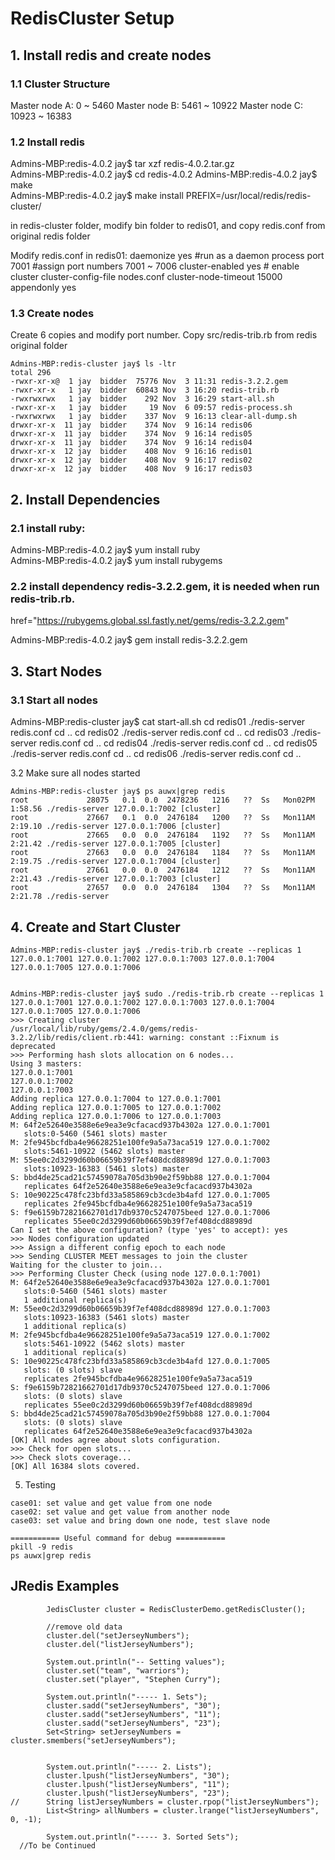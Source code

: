 # RedisCluster Setup

## 1. Install redis and create nodes

 ### 1.1 Cluster Structure
Master node A: 0 ~ 5460
Master node B: 5461 ~ 10922
Master node C: 10923 ~ 16383

 ### 1.2 Install redis
Admins-MBP:redis-4.0.2 jay$ tar xzf redis-4.0.2.tar.gz  
Admins-MBP:redis-4.0.2 jay$ cd redis-4.0.2 
Admins-MBP:redis-4.0.2 jay$ make  
Admins-MBP:redis-4.0.2 jay$ make install PREFIX=/usr/local/redis/redis-cluster/

in redis-cluster folder, modify bin folder to redis01, and copy redis.conf from original redis folder



Modify redis.conf in redis01:
 		daemonize yes #run as a daemon process
        port 7001 #assign port numbers 7001 ~ 7006
        cluster-enabled yes # enable cluster
        cluster-config-file nodes.conf
        cluster-node-timeout 15000
        appendonly yes

### 1.3 Create nodes
Create 6 copies and modify port number.
Copy src/redis-trib.rb from redis original folder

```
Admins-MBP:redis-cluster jay$ ls -ltr
total 296
-rwxr-xr-x@  1 jay  bidder  75776 Nov  3 11:31 redis-3.2.2.gem
-rwxr-xr-x   1 jay  bidder  60843 Nov  3 16:20 redis-trib.rb
-rwxrwxrwx   1 jay  bidder    292 Nov  3 16:29 start-all.sh
-rwxr-xr-x   1 jay  bidder     19 Nov  6 09:57 redis-process.sh
-rwxrwxrwx   1 jay  bidder    337 Nov  9 16:13 clear-all-dump.sh
drwxr-xr-x  11 jay  bidder    374 Nov  9 16:14 redis06
drwxr-xr-x  11 jay  bidder    374 Nov  9 16:14 redis05
drwxr-xr-x  11 jay  bidder    374 Nov  9 16:14 redis04
drwxr-xr-x  12 jay  bidder    408 Nov  9 16:16 redis01
drwxr-xr-x  12 jay  bidder    408 Nov  9 16:17 redis02
drwxr-xr-x  12 jay  bidder    408 Nov  9 16:17 redis03
```

## 2. Install Dependencies
### 2.1 install ruby:
Admins-MBP:redis-4.0.2 jay$ yum install ruby  
Admins-MBP:redis-4.0.2 jay$ yum install rubygems
 
### 2.2 install dependency redis-3.2.2.gem, it is needed when run redis-trib.rb.
href="https://rubygems.global.ssl.fastly.net/gems/redis-3.2.2.gem"

Admins-MBP:redis-4.0.2 jay$ gem install redis-3.2.2.gem  


## 3. Start Nodes

### 3.1 Start all nodes
Admins-MBP:redis-cluster jay$ cat start-all.sh
cd redis01
./redis-server redis.conf
cd ..
cd redis02
./redis-server redis.conf
cd ..
cd redis03
./redis-server redis.conf
cd ..
cd redis04
./redis-server redis.conf
cd ..
cd redis05
./redis-server redis.conf
cd ..
cd redis06
./redis-server redis.conf
cd ..

3.2 Make sure all nodes started
```
Admins-MBP:redis-cluster jay$ ps auwx|grep redis
root             28075   0.1  0.0  2478236   1216   ??  Ss   Mon02PM   1:58.56 ./redis-server 127.0.0.1:7002 [cluster]
root             27667   0.1  0.0  2476184   1200   ??  Ss   Mon11AM   2:19.10 ./redis-server 127.0.0.1:7006 [cluster]
root             27665   0.0  0.0  2476184   1192   ??  Ss   Mon11AM   2:21.42 ./redis-server 127.0.0.1:7005 [cluster]
root             27663   0.0  0.0  2476184   1184   ??  Ss   Mon11AM   2:19.75 ./redis-server 127.0.0.1:7004 [cluster]
root             27661   0.0  0.0  2476184   1212   ??  Ss   Mon11AM   2:21.43 ./redis-server 127.0.0.1:7003 [cluster]
root             27657   0.0  0.0  2476184   1304   ??  Ss   Mon11AM   2:21.78 ./redis-server 
```


## 4. Create and Start Cluster

```
Admins-MBP:redis-cluster jay$ ./redis-trib.rb create --replicas 1 127.0.0.1:7001 127.0.0.1:7002 127.0.0.1:7003 127.0.0.1:7004 127.0.0.1:7005 127.0.0.1:7006 


Admins-MBP:redis-cluster jay$ sudo ./redis-trib.rb create --replicas 1 127.0.0.1:7001 127.0.0.1:7002 127.0.0.1:7003 127.0.0.1:7004 127.0.0.1:7005 127.0.0.1:7006
>>> Creating cluster
/usr/local/lib/ruby/gems/2.4.0/gems/redis-3.2.2/lib/redis/client.rb:441: warning: constant ::Fixnum is deprecated
>>> Performing hash slots allocation on 6 nodes...
Using 3 masters:
127.0.0.1:7001
127.0.0.1:7002
127.0.0.1:7003
Adding replica 127.0.0.1:7004 to 127.0.0.1:7001
Adding replica 127.0.0.1:7005 to 127.0.0.1:7002
Adding replica 127.0.0.1:7006 to 127.0.0.1:7003
M: 64f2e52640e3588e6e9ea3e9cfacacd937b4302a 127.0.0.1:7001
   slots:0-5460 (5461 slots) master
M: 2fe945bcfdba4e96628251e100fe9a5a73aca519 127.0.0.1:7002
   slots:5461-10922 (5462 slots) master
M: 55ee0c2d3299d60b06659b39f7ef408dcd88989d 127.0.0.1:7003
   slots:10923-16383 (5461 slots) master
S: bbd4de25cad21c57459078a705d3b90e2f59bb88 127.0.0.1:7004
   replicates 64f2e52640e3588e6e9ea3e9cfacacd937b4302a
S: 10e90225c478fc23bfd33a585869cb3cde3b4afd 127.0.0.1:7005
   replicates 2fe945bcfdba4e96628251e100fe9a5a73aca519
S: f9e6159b72821662701d17db9370c5247075beed 127.0.0.1:7006
   replicates 55ee0c2d3299d60b06659b39f7ef408dcd88989d
Can I set the above configuration? (type 'yes' to accept): yes
>>> Nodes configuration updated
>>> Assign a different config epoch to each node
>>> Sending CLUSTER MEET messages to join the cluster
Waiting for the cluster to join...
>>> Performing Cluster Check (using node 127.0.0.1:7001)
M: 64f2e52640e3588e6e9ea3e9cfacacd937b4302a 127.0.0.1:7001
   slots:0-5460 (5461 slots) master
   1 additional replica(s)
M: 55ee0c2d3299d60b06659b39f7ef408dcd88989d 127.0.0.1:7003
   slots:10923-16383 (5461 slots) master
   1 additional replica(s)
M: 2fe945bcfdba4e96628251e100fe9a5a73aca519 127.0.0.1:7002
   slots:5461-10922 (5462 slots) master
   1 additional replica(s)
S: 10e90225c478fc23bfd33a585869cb3cde3b4afd 127.0.0.1:7005
   slots: (0 slots) slave
   replicates 2fe945bcfdba4e96628251e100fe9a5a73aca519
S: f9e6159b72821662701d17db9370c5247075beed 127.0.0.1:7006
   slots: (0 slots) slave
   replicates 55ee0c2d3299d60b06659b39f7ef408dcd88989d
S: bbd4de25cad21c57459078a705d3b90e2f59bb88 127.0.0.1:7004
   slots: (0 slots) slave
   replicates 64f2e52640e3588e6e9ea3e9cfacacd937b4302a
[OK] All nodes agree about slots configuration.
>>> Check for open slots...
>>> Check slots coverage...
[OK] All 16384 slots covered.
```



5. Testing
```
case01: set value and get value from one node
case02: set value and get value from another node
case03: set value and bring down one node, test slave node   
```


```
=========== Useful command for debug ===========
pkill -9 redis  
ps auwx|grep redis
```


## JRedis Examples
```
		JedisCluster cluster = RedisClusterDemo.getRedisCluster();
		
		//remove old data
		cluster.del("setJerseyNumbers");
		cluster.del("listJerseyNumbers");
		
		System.out.println("-- Setting values");
		cluster.set("team", "warriors");
		cluster.set("player", "Stephen Curry");
		
		System.out.println("----- 1. Sets");
		cluster.sadd("setJerseyNumbers", "30");
		cluster.sadd("setJerseyNumbers", "11");
		cluster.sadd("setJerseyNumbers", "23");
		Set<String> setJerseyNumbers = cluster.smembers("setJerseyNumbers");
		
		
		System.out.println("----- 2. Lists");
		cluster.lpush("listJerseyNumbers", "30");
		cluster.lpush("listJerseyNumbers", "11");
		cluster.lpush("listJerseyNumbers", "23");
//		String listJerseyNumbers = cluster.rpop("listJerseyNumbers");
		List<String> allNumbers = cluster.lrange("listJerseyNumbers", 0, -1);
		
		System.out.println("----- 3. Sorted Sets");
  //To be Continued
```



